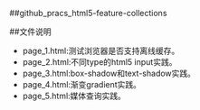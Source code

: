 ##github_pracs_html5-feature-collections

##文件说明
* page_1.html:测试浏览器是否支持离线缓存。
* page_2.html:不同type的html5 input实践。
* page_3.html:box-shadow和text-shadow实践。
* page_4.html:渐变gradient实践。
* page_5.html:媒体查询实践。